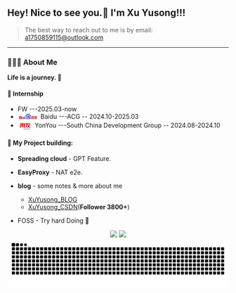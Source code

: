 ## Hey! Nice to see you.👋 I'm Xu Yusong!!!
> The best way to reach out to me is by email: a1750859115@outlook.com
---
### 👨🏻‍💻  About Me
**Life is a journey. 🧗**

#### 📑 Internship
- FW ---2025.03-now
- <div align="left"><img align="center" src="static/baidu-logo-Photoroom.png" height="20px" /> Baidu  ---ACG  -- 2024.10-2025.03
- <div align="left"><img align="center" src="static/yonyou-logo-Photoroom.png" height="20px" /> YonYou  ---South China Development Group  -- 2024.08-2024.10

#### 🥳 My Project building:

- **Spreading cloud** - GPT Feature.

- **EasyProxy** - NAT e2e.

- **blog** - some notes & more about me 
  - [XuYusong_BLOG](https://blog.xuyusong.xyz/)
  - [XuYusong_CSDN](https://blog.csdn.net/2201_75299492)(**Follower 3800+**)

- FOSS - Try hard Doing 💪


<div align="center">
    <img src="https://github-readme-stats-git-masterrstaa-rickstaa.vercel.app/api?username=cocobond&theme=tokyonight&show_icons=true" height="170px">
    <img src="https://github-readme-stats-git-masterrstaa-rickstaa.vercel.app/api/top-langs/?username=cocobond&layout=compact&theme=tokyonight" height="170px">
</div>

<picture>
  <source media="(prefers-color-scheme: dark)" srcset="https://raw.githubusercontent.com/cocobond/cocobond/output/github-contribution-grid-snake-dark.svg" />
  <source media="(prefers-color-scheme: light)" srcset="https://raw.githubusercontent.com/cocobond/cocobond/output/github-contribution-grid-snake.svg" />
  <img alt="github-snake" src="https://raw.githubusercontent.com/cocobond/cocobond/output/github-contribution-grid-snake.svg" />
</picture>








